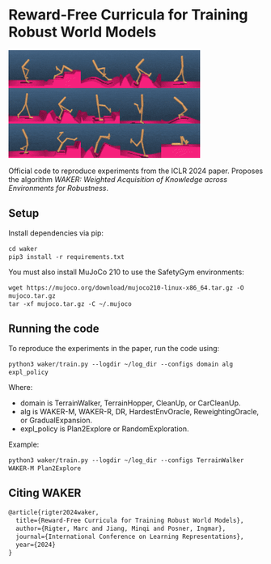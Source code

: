 
# Reward-Free Curricula for Training Robust World Models
![](https://github.com/marc-rigter/waker/blob/main/terrain_walker.gif)

Official code to reproduce experiments from the ICLR 2024 paper. Proposes the algorithm *WAKER: Weighted Acquisition of Knowledge across Environments for Robustness*.

## Setup

Install dependencies via pip:

```
cd waker
pip3 install -r requirements.txt
```

You must also install MuJoCo 210 to use the SafetyGym environments:
```
wget https://mujoco.org/download/mujoco210-linux-x86_64.tar.gz -O mujoco.tar.gz
tar -xf mujoco.tar.gz -C ~/.mujoco
```

## Running the code

To reproduce the experiments in the paper, run the code using:
```
python3 waker/train.py --logdir ~/log_dir --configs domain alg expl_policy 
```

Where:
- domain is TerrainWalker, TerrainHopper, CleanUp, or CarCleanUp.
- alg is WAKER-M, WAKER-R, DR, HardestEnvOracle, ReweightingOracle, or GradualExpansion.
- expl_policy is Plan2Explore or RandomExploration.

Example:
```
python3 waker/train.py --logdir ~/log_dir --configs TerrainWalker WAKER-M Plan2Explore
```

## Citing WAKER

```
@article{rigter2024waker,
  title={Reward-Free Curricula for Training Robust World Models},
  author={Rigter, Marc and Jiang, Minqi and Posner, Ingmar},
  journal={International Conference on Learning Representations},
  year={2024}
}
```
